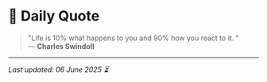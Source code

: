 # 📜 Daily Quote

> "Life is 10% what happens to you and 90% how you react to it. "  
> — **Charles Swindoll**

---

_Last updated: 06 June 2025 ⏳_
